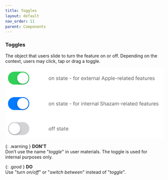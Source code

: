 ```yaml
---
title: Toggles
layout: default
nav_order: 11
parent: Components
---
```


### Toggles

The object that users slide to turn the feature on or off.
Depending on the context, users may click, tap or drag a toggle.

![Toggles explanation](./links/Toggles.PNG)

{: .warning }
**DON'T**  
Don’t use the name "*toggle*" in user materials. The toggle is used for internal purposes only.

{: .good }
**DO**  
Use "*turn on/off*" or "*switch between*" instead of "*toggle*".
